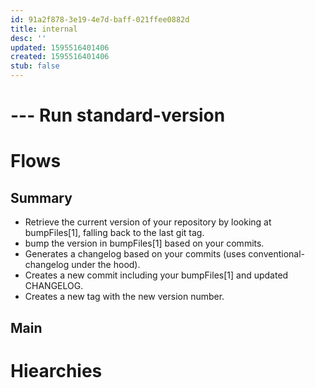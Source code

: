 ```yaml
---
id: 91a2f878-3e19-4e7d-baff-021ffee0882d
title: internal
desc: ''
updated: 1595516401406
created: 1595516401406
stub: false
---
```


# --- Run standard-version
# Flows
## Summary
- Retrieve the current version of your repository by looking at bumpFiles[1], falling back to the last git tag.
- bump the version in bumpFiles[1] based on your commits.
- Generates a changelog based on your commits (uses conventional-changelog under the hood).
- Creates a new commit including your bumpFiles[1] and updated CHANGELOG.
- Creates a new tag with the new version number.

## Main
# Hiearchies
